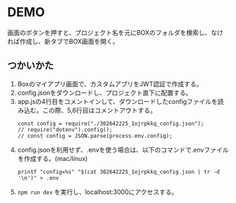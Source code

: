 # DEMO

画面のボタンを押すと、プロジェクト名を元にBOXのフォルダを検索し、なければ作成し、新タブでBOX画面を開く。

## つかいかた

1. Boxのマイアプリ画面で、カスタムアプリをJWT認証で作成する。
2. config.jsonをダウンロードし、プロジェクト直下に配置する。
3. app.jsの4行目をコメントインして、ダウンロードしたconfigファイルを読み込む。この際、5,6行目はコメントアウトする。
   ```
   const config = require("./302642225_1ojrpkkq_config.json");
   // require("dotenv").config();
   // const config = JSON.parse(process.env.config);
   ```
4. config.jsonを利用せず、.envを使う場合は、以下のコマンドで.envファイルを作成する。(mac/linux)
    ```
    printf "config=%s" "$(cat 302642225_1ojrpkkq_config.json | tr -d '\n')" > .env
    ```
5. `npm run dev` を実行し、localhost:3000にアクセスする。

